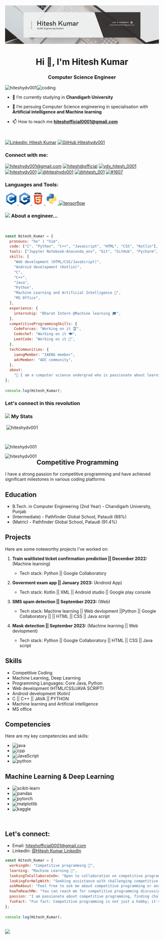 ![logo](https://github.com/eduHitesh/eduHitesh/blob/main/banner.png?raw=true)
<h1 align="center">Hi 👋, I'm Hitesh Kumar</h1>
<h3 align="center">Computer Science Engineer</h3>
<img align="right"alt="coding"width="400"src="https://cdn.dribbble.com/users/1162077/screenshots/3848914/programmer.gif">
<p align="left"> <img src="https://komarev.com/ghpvc/?username=hiteshydv001&label=Profile%20views&color=0e75b6&style=flat" alt="hiteshydv001" /> </p>

- 🔭 I’m currently studying in **Chandigarh University**

- 🌱 I’m persuing Computer Science engineering in specialisation with **Artificial intelligence and Machine learning**

- 📫 How to reach me **hiteshofficial0001@gmail.com**

<br/>


[![Linkedin: Hitesh Kumar](https://img.shields.io/badge/Hitesh-Kumar?style=flat-square&logo=Linkedin&logoColor=white&link=https://www.linkedin.com/in/hitesh-kumar-4b2735252/)](https://www.linkedin.com/in/hitesh-kumar-4b2735252/)
[![GitHub Hiteshydv001](https://img.shields.io/github/followers/Hiteshydv001?label=follow&style=social)](https://github.com/Hiteshydv001/Hiteshydv001)


<h3 align="left">Connect with me:</h3>
<p align="left">
<a href="www.linkedin.com/in/hitesh-kumar-4b2735252" target="blank"><img align="center" src="https://raw.githubusercontent.com/rahuldkjain/github-profile-readme-generator/master/src/images/icons/Social/linked-in-alt.svg" alt="hiteshydv001@gmail.com" height="30" width="40" /></a>
<a href="https://kaggle.com/hiteshofficial" target="blank"><img align="center" src="https://raw.githubusercontent.com/rahuldkjain/github-profile-readme-generator/master/src/images/icons/Social/kaggle.svg" alt="hitesh@official" height="30" width="40" /></a>
<a href="https://instagram.com/ydv_hitesh_0001" target="blank"><img align="center" src="https://raw.githubusercontent.com/rahuldkjain/github-profile-readme-generator/master/src/images/icons/Social/instagram.svg" alt="ydv_hitesh_0001" height="30" width="40" /></a>
<a href="https://www.codechef.com/users/hiteshydv001" target="blank"><img align="center" src="https://cdn.jsdelivr.net/npm/simple-icons@3.1.0/icons/codechef.svg" alt="hiteshydv001" height="30" width="40" /></a>
<a href="https://www.hackerrank.com/@hiteshydv001" target="blank"><img align="center" src="https://raw.githubusercontent.com/rahuldkjain/github-profile-readme-generator/master/src/images/icons/Social/hackerrank.svg" alt="@hiteshydv001" height="30" width="40" /></a>
<a href="https://www.hackerearth.com/@hitesh_001" target="blank"><img align="center" src="https://raw.githubusercontent.com/rahuldkjain/github-profile-readme-generator/master/src/images/icons/Social/hackerearth.svg" alt="@hitesh_001" height="30" width="40" /></a>
<a href="https://discord.gg/#1607" target="blank"><img align="center" src="https://raw.githubusercontent.com/rahuldkjain/github-profile-readme-generator/master/src/images/icons/Social/discord.svg" alt="#1607" height="30" width="40" /></a>
</p>

<h3 align="left">Languages and Tools:</h3>
<p align="left"> <a href="https://www.cprogramming.com/" target="_blank" rel="noreferrer"> <img src="https://raw.githubusercontent.com/devicons/devicon/master/icons/c/c-original.svg" alt="c" width="40" height="40"/> </a> <a href="https://www.w3schools.com/cpp/" target="_blank" rel="noreferrer"> <img src="https://raw.githubusercontent.com/devicons/devicon/master/icons/cplusplus/cplusplus-original.svg" alt="cplusplus" width="40" height="40"/> </a> <a href="https://www.w3.org/html/" target="_blank" rel="noreferrer"> <img src="https://raw.githubusercontent.com/devicons/devicon/master/icons/html5/html5-original-wordmark.svg" alt="html5" width="40" height="40"/> </a> <a href="https://www.python.org" target="_blank" rel="noreferrer"> <img src="https://raw.githubusercontent.com/devicons/devicon/master/icons/python/python-original.svg" alt="python" width="40" height="40"/> </a> <a href="https://www.tensorflow.org" target="_blank" rel="noreferrer"> <img src="https://www.vectorlogo.zone/logos/tensorflow/tensorflow-icon.svg" alt="tensorflow" width="40" height="40"/> </a> </p>

### <img src="https://media.giphy.com/media/D1kBaRvs9LmaYU3CsF/giphy.gif" width="50"> About a engineer...  

<br/>

```javascript
const Hitesh_Kumar = {
  pronouns: "he" | "him",
  code: ["C", "Python", "C++", "Javascript", "HTML", "CSS", "Kotlin"],
  tools: ["Jupyter Notebook-Anaconda_env", "Git", "GitHub", "Pycharm", "Android Studio"],
  skills: [
    "Web development (HTML/CSS/JavaScript)",
    "Android development (Kotlin)",
    "C",
    "C++",
    "Java",
    "Python",
    "Machine Learning and Artificial Intelligence 🤖",
    "MS Office",
  ],
  experience: {
    internship: "Bharat Intern @Machine learning 🎓",
  },
  competitiveProgrammingSkills: {
    CodeForces: "Working on it 🏆",
    Codechef: "Working on it 🍽️",
    LeetCode: "Working on it 🔐",
  },
  techCommunities: {
    iaengMember: "IAENG member",
    adcMember: "ADC community",
  },
  about:
    "🚀 I am a computer science undergrad who is passionate about learning and creating solutions. I have worked with web and mobile technologies, and I have experience in Machine Learning and Deep Learning. Currently, I am exploring many horizons and participating in competitive programming. Let's code and innovate together! 🌟",
};

console.log(Hitesh_Kumar);


```


<h3 align="left">Let's connect in this revolution</h3>


### <img src="https://media.giphy.com/media/cj87CxfRtrUifF3Ryk/giphy.gif" width="40"> My Stats 
<p>&nbsp;<img align="center" src="https://github-readme-stats.vercel.app/api?username=hiteshydv001&show_icons=true&locale=en" alt="hiteshydv001" /></p>

<br>

<p><img align="center" src="https://github-readme-streak-stats.herokuapp.com/?user=hiteshydv001&" alt="hiteshydv001" /></p>

<p><img align="left" src="https://github-readme-stats.vercel.app/api/top-langs?username=hiteshydv001&show_icons=true&locale=en&layout=compact" alt="hiteshydv001" /></p>


## Competitive Programming

I have a strong passion for competitive programming and have achieved significant milestones in various coding platforms

## Education

- B.Tech. in Computer Engineering (2nd Year) - Chandigarh University, Punjab
- (Intermediate) - Pathfinder Global School, Pataudi (88%)
- (Matric) - Pathfinder Global School, Pataudi (91.4%)

## Projects

Here are some noteworthy projects I've worked on:

1. **Train waitlisted ticket confirmation prediction || December 2022:** (Machine learning)
   - Tech stack: Python || Google Collaboratory

2. **Goverment exam app || January 2023:** (Android App)
   - Tech stack: Kotlin || XML || Android studio || Google play console

3. **SMS spam detection || September 2023:** (Web)
   - Tech stack: Machine learning || Web devlopment ||Python || Google Collaboratory ||          || HTML || CSS || Java script
   
4. **Mask detection || September 2023:** (Machine learning || Web devlopment)
   - Tech stack: Python || Google Collaboratory || HTML || CSS || Java script
   
 ## Skills

- Competitive Coding
- Machine Learning, Deep Learning
- Programming Languages: Core Java, Python
- Web development (HTML/CSS/JAVA SCRIPT)
- Android development (Kotin)
- C || C++ || JAVA || PYTHON
- Machine learning and Artificial intelligence
- MS office

## Competencies


Here are my key competencies and skills:

- ![java](https://img.shields.io/badge/java-%FFA50.svg?style=for-the-badge&logo=java&logoColor=black)
- ![cpp](https://img.shields.io/badge/c%2B%2B-%2300599C.svg?style=for-the-badge&logo=c%2B%2B&logoColor=white)
- ![JavaScript](https://img.shields.io/badge/JavaScript-%23F7DF1E.svg?style=for-the-badge&logo=javascript&logoColor=black)
- ![python](https://img.shields.io/badge/python-%233776AB.svg?style=for-the-badge&logo=python&logoColor=white)


## Machine Learning & Deep Learning 

- ![scikit-learn](https://img.shields.io/badge/scikit--learn-%23F7931E.svg?style=for-the-badge&logo=scikit-learn&logoColor=white)
- ![pandas](https://img.shields.io/badge/pandas-%23150458.svg?style=for-the-badge&logo=pandas&logoColor=white)
- ![pytorch](https://img.shields.io/badge/pytorch-%23EE4C2C.svg?style=for-the-badge&logo=&logoColor=white)
- ![matplotlib](https://img.shields.io/badge/matplotlib-%23FF6C37.svg?style=for-the-badge&logo=matplotlib&logoColor=white) 
- ![kaggle](https://img.shields.io/badge/kaggle-%2320BEFF.svg?style=for-the-badge&logo=kaggle&logoColor=white)

<br>

## Let's connect:


- Email: [hiteshofficial0001@gmail.com](mailto:hiteshofficial0001@gmail.com)
- LinkedIn: [@Hitesh Kumar LinkedIn](https://www.linkedin.com/in/hitesh-kumar-4b2735252/)

```javascript
const Hitesh_Kumar = {
  workingOn: "Competitive programming 🔭",
  learning: "Machine Learning 🌱",
  lookingToCollaborateOn: "Open to collaboration on competitive programming projects 👯",
  lookingForHelpWith: "Seeking assistance with challenging competitive programming problems 🤔",
  askMeAbout: "Feel free to ask me about competitive programming or any coding-related questions 💬",
  howToReachMe: "You can reach me for competitive programming discussions via email or LinkedIn 📫",
  passion: "I am passionate about competitive programming, finding challenge, fun, and joy in it 😄",
  funFact: "Fun fact: Competitive programming is not just a hobby; it's my passion! ⚡",
};

console.log(Hitesh_Kumar);
```
<br>

<img src="https://github-profile-trophy.vercel.app/?username=Hiteshydv001">


